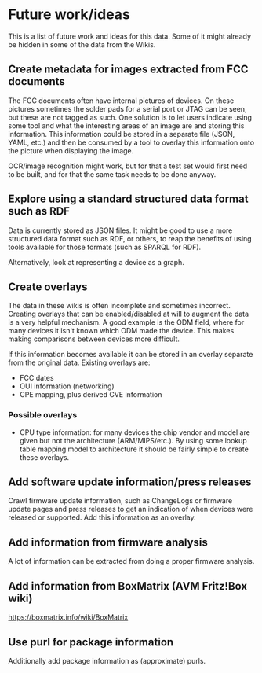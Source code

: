 # Future work/ideas

This is a list of future work and ideas for this data. Some of it might already
be hidden in some of the data from the Wikis.

## Create metadata for images extracted from FCC documents

The FCC documents often have internal pictures of devices. On these pictures
sometimes the solder pads for a serial port or JTAG can be seen, but these are
not tagged as such. One solution is to let users indicate using some tool and
what the interesting areas of an image are and storing this information. This
information could be stored in a separate file (JSON, YAML, etc.) and then be
consumed by a tool to overlay this information onto the picture when displaying
the image.

OCR/image recognition might work, but for that a test set would first need to
be built, and for that the same task needs to be done anyway.

## Explore using a standard structured data format such as RDF

Data is currently stored as JSON files. It might be good to use a more
structured data format such as RDF, or others, to reap the benefits of using
tools available for those formats (such as SPARQL for RDF).

Alternatively, look at representing a device as a graph.

## Create overlays

The data in these wikis is often incomplete and sometimes incorrect. Creating
overlays that can be enabled/disabled at will to augment the data is a very
helpful mechanism. A good example is the ODM field, where for many devices it
isn't known which ODM made the device. This makes making comparisons between
devices more difficult.

If this information becomes available it can be stored in an overlay separate
from the original data. Existing overlays are:

* FCC dates
* OUI information (networking)
* CPE mapping, plus derived CVE information

### Possible overlays

* CPU type information: for many devices the chip vendor and model are given
  but not the architecture (ARM/MIPS/etc.). By using some lookup table mapping
  model to architecture it should be fairly simple to create these overlays.

## Add software update information/press releases

Crawl firmware update information, such as ChangeLogs or firmware update pages
and press releases to get an indication of when devices were released or
supported. Add this information as an overlay.

## Add information from firmware analysis

A lot of information can be extracted from doing a proper firmware analysis.

## Add information from BoxMatrix (AVM Fritz!Box wiki)

https://boxmatrix.info/wiki/BoxMatrix

## Use purl for package information

Additionally add package information as (approximate) purls.
